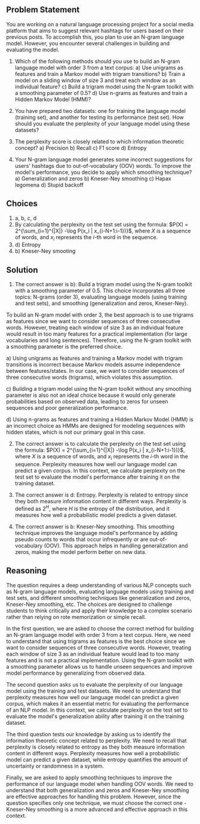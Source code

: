  ## Problem Statement

You are working on a natural language processing project for a social media platform that aims to suggest relevant hashtags for users based on their previous posts. To accomplish this, you plan to use an N-gram language model. However, you encounter several challenges in building and evaluating the model.

1. Which of the following methods should you use to build an N-gram language model with order 3 from a text corpus:
   a) Use unigrams as features and train a Markov model with trigram transitions?
   b) Train a model on a sliding window of size 3 and treat each window as an individual feature?
   c) Build a trigram model using the N-gram toolkit with a smoothing parameter of 0.5?
   d) Use n-grams as features and train a Hidden Markov Model (HMM)?

2. You have prepared two datasets: one for training the language model (training set), and another for testing its performance (test set). How should you evaluate the perplexity of your language model using these datasets?

3. The perplexity score is closely related to which information theoretic concept?
   a) Precision
   b) Recall
   c) F1 score
   d) Entropy

4. Your N-gram language model generates some incorrect suggestions for users' hashtags due to out-of-vocabulary (OOV) words. To improve the model's performance, you decide to apply which smoothing technique?
   a) Generalization and zeros
   b) Kneser-Ney smoothing
   c) Hapax legomena
   d) Stupid backoff

## Choices
1. a, b, c, d
2. By calculating the perplexity on the test set using the formula: $P(X) = 2^{\sum_{i=1}^{|X|} -\log P(x_i | x_{i-N+1:i-1})}$, where $X$ is a sequence of words, and $x_i$ represents the $i$-th word in the sequence.
3. d) Entropy
4. b) Kneser-Ney smooting

## Solution
1. The correct answer is b): Build a trigram model using the N-gram toolkit with a smoothing parameter of 0.5. This choice incorporates all three topics: N-grams (order 3), evaluating language models (using training and test sets), and smoothing (generalization and zeros, Kneser-Ney).

To build an N-gram model with order 3, the best approach is to use trigrams as features since we want to consider sequences of three consecutive words. However, treating each window of size 3 as an individual feature would result in too many features for a practical implementation (for large vocabularies and long sentences). Therefore, using the N-gram toolkit with a smoothing parameter is the preferred choice.

a) Using unigrams as features and training a Markov model with trigram transitions is incorrect because Markov models assume independence between features/states. In our case, we want to consider sequences of three consecutive words (trigrams), which violates this assumption.

c) Building a trigram model using the N-gram toolkit without any smoothing parameter is also not an ideal choice because it would only generate probabilities based on observed data, leading to zeros for unseen sequences and poor generalization performance.

d) Using n-grams as features and training a Hidden Markov Model (HMM) is an incorrect choice as HMMs are designed for modeling sequences with hidden states, which is not our primary goal in this case.

2. The correct answer is to calculate the perplexity on the test set using the formula: $P(X) = 2^{\sum_{i=1}^{|X|} -\log P(x_i | x_{i-N+1:i-1})}$, where $X$ is a sequence of words, and $x_i$ represents the $i$-th word in the sequence. Perplexity measures how well our language model can predict a given corpus. In this context, we calculate perplexity on the test set to evaluate the model's performance after training it on the training dataset.

3. The correct answer is d: Entropy. Perplexity is related to entropy since they both measure information content in different ways. Perplexity is defined as $2^{H}$, where $H$ is the entropy of the distribution, and it measures how well a probabilistic model predicts a given dataset.

4. The correct answer is b: Kneser-Ney smoothing. This smoothing technique improves the language model's performance by adding pseudo counts to words that occur infrequently or are out-of-vocabulary (OOV). This approach helps in handling generalization and zeros, making the model perform better on new data.

## Reasoning
The question requires a deep understanding of various NLP concepts such as N-gram language models, evaluating language models using training and test sets, and different smoothing techniques like generalization and zeros, Kneser-Ney smoothing, etc. The choices are designed to challenge students to think critically and apply their knowledge to a complex scenario rather than relying on rote memorization or simple recall.

In the first question, we are asked to choose the correct method for building an N-gram language model with order 3 from a text corpus. Here, we need to understand that using trigrams as features is the best choice since we want to consider sequences of three consecutive words. However, treating each window of size 3 as an individual feature would lead to too many features and is not a practical implementation. Using the N-gram toolkit with a smoothing parameter allows us to handle unseen sequences and improve model performance by generalizing from observed data.

The second question asks us to evaluate the perplexity of our language model using the training and test datasets. We need to understand that perplexity measures how well our language model can predict a given corpus, which makes it an essential metric for evaluating the performance of an NLP model. In this context, we calculate perplexity on the test set to evaluate the model's generalization ability after training it on the training dataset.

The third question tests our knowledge by asking us to identify the information theoretic concept related to perplexity. We need to recall that perplexity is closely related to entropy as they both measure information content in different ways. Perplexity measures how well a probabilistic model can predict a given dataset, while entropy quantifies the amount of uncertainty or randomness in a system.

Finally, we are asked to apply smoothing techniques to improve the performance of our language model when handling OOV words. We need to understand that both generalization and zeros and Kneser-Ney smoothing are effective approaches for handling this problem. However, since the question specifies only one technique, we must choose the correct one - Kneser-Ney smoothing is a more advanced and effective approach in this context.